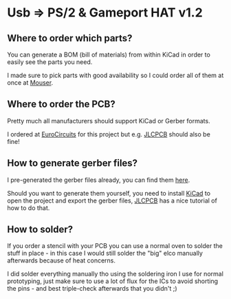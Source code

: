 Usb => PS/2 & Gameport HAT v1.2
===============================

## Where to order which parts?
You can generate a BOM (bill of materials) from within KiCad in order to easily see the parts you need.

I made sure to pick parts with good availability so I could order all of them at once at [Mouser](https://mouser.com).

## Where to order the PCB?
Pretty much all manufacturers should support KiCad or Gerber formats.

I ordered at [EuroCircuits](https://be.eurocircuits.com/) for this project but e.g. [JLCPCB](https://jlcpcb.com/) should also be fine!

## How to generate gerber files?
I pre-generated the gerber files already, you can find them [here](https://github.com/ChrisDeadman/usb-to-ps2-gameport-hat/tree/master/Hardware/usb-to-ps2-gameport-hat-arduino-pro-mini/gerber).

Should you want to generate them yourself, you need to install [KiCad](https://kicad-pcb.org/) to open the project and export the gerber files,
[JLCPCB](https://support.jlcpcb.com/article/44-how-to-export-kicad-pcb-to-gerber-files) has a nice tutorial of how to do that.

## How to solder?
If you order a stencil with your PCB you can use a normal oven to solder the stuff in place - in this case I would still solder the "big" elco manually afterwards because of heat concerns.

I did solder everything manually tho using the soldering iron I use for normal prototyping, just make sure to use a lot of flux for the ICs to avoid shorting the pins - and best triple-check afterwards that you didn't ;)
